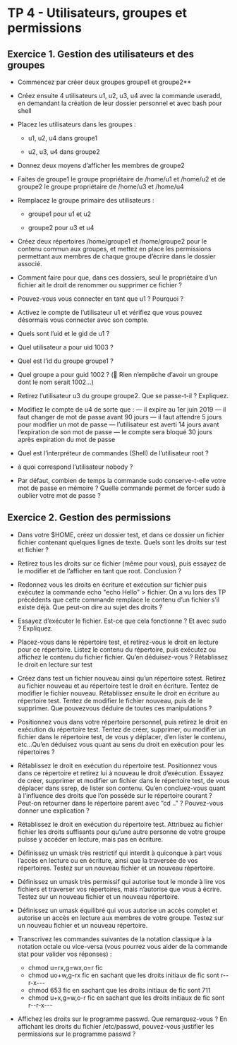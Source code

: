 # TP 4 - Utilisateurs, groupes et permissions

## Exercice 1. Gestion des utilisateurs et des groupes

* Commencez par créer deux groupes groupe1 et groupe2**

* Créez ensuite 4 utilisateurs u1, u2, u3, u4 avec la commande useradd, en demandant la création de
leur dossier personnel et avec bash pour shell

* Placez les utilisateurs dans les groupes :

  - u1, u2, u4 dans groupe1

  - u2, u3, u4 dans groupe2

* Donnez deux moyens d’afficher les membres de groupe2

* Faites de groupe1 le groupe propriétaire de /home/u1 et /home/u2 et de groupe2 le groupe propriétaire
de /home/u3 et /home/u4

* Remplacez le groupe primaire des utilisateurs :

  - groupe1 pour u1 et u2
  
  - groupe2 pour u3 et u4

* Créez deux répertoires /home/groupe1 et /home/groupe2 pour le contenu commun aux groupes, et
mettez en place les permissions permettant aux membres de chaque groupe d’écrire dans le dossier
associé.

* Comment faire pour que, dans ces dossiers, seul le propriétaire d’un fichier ait le droit de renommer
ou supprimer ce fichier ?

* Pouvez-vous vous connecter en tant que u1 ? Pourquoi ?

* Activez le compte de l’utilisateur u1 et vérifiez que vous pouvez désormais vous connecter avec son
compte.

* Quels sont l’uid et le gid de u1 ?

* Quel utilisateur a pour uid 1003 ?

* Quel est l’id du groupe groupe1 ?

* Quel groupe a pour guid 1002 ? ( Rien n’empêche d’avoir un groupe dont le nom serait 1002...)

* Retirez l’utilisateur u3 du groupe groupe2. Que se passe-t-il ? Expliquez.

* Modifiez le compte de u4 de sorte que :
  — il expire au 1er juin 2019
  — il faut changer de mot de passe avant 90 jours
  — il faut attendre 5 jours pour modifier un mot de passe
  — l’utilisateur est averti 14 jours avant l’expiration de son mot de passe
  — le compte sera bloqué 30 jours après expiration du mot de passe

* Quel est l’interpréteur de commandes (Shell) de l’utilisateur root ?

* à quoi correspond l’utilisateur nobody ?

* Par défaut, combien de temps la commande sudo conserve-t-elle votre mot de passe en mémoire ?
Quelle commande permet de forcer sudo à oublier votre mot de passe ?

## Exercice 2. Gestion des permissions

* Dans votre $HOME, créez un dossier test, et dans ce dossier un fichier fichier contenant quelques
lignes de texte. Quels sont les droits sur test et fichier ?

* Retirez tous les droits sur ce fichier (même pour vous), puis essayez de le modifier et de l’afficher en
tant que root. Conclusion ?

* Redonnez vous les droits en écriture et exécution sur fichier puis exécutez la commande echo "echo
Hello" > fichier. On a vu lors des TP précédents que cette commande remplace le contenu d’un
fichier s’il existe déjà. Que peut-on dire au sujet des droits ?

* Essayez d’exécuter le fichier. Est-ce que cela fonctionne ? Et avec sudo ? Expliquez.

* Placez-vous dans le répertoire test, et retirez-vous le droit en lecture pour ce répertoire. Listez le
contenu du répertoire, puis exécutez ou affichez le contenu du fichier fichier. Qu’en déduisez-vous ?
Rétablissez le droit en lecture sur test

* Créez dans test un fichier nouveau ainsi qu’un répertoire sstest. Retirez au fichier nouveau et au
répertoire test le droit en écriture. Tentez de modifier le fichier nouveau. Rétablissez ensuite le droit
en écriture au répertoire test. Tentez de modifier le fichier nouveau, puis de le supprimer. Que pouvezvous déduire de toutes ces manipulations ?

* Positionnez vous dans votre répertoire personnel, puis retirez le droit en exécution du répertoire test.
Tentez de créer, supprimer, ou modifier un fichier dans le répertoire test, de vous y déplacer, d’en
lister le contenu, etc…Qu’en déduisez vous quant au sens du droit en exécution pour les répertoires ?

* Rétablissez le droit en exécution du répertoire test. Positionnez vous dans ce répertoire et retirez lui
à nouveau le droit d’exécution. Essayez de créer, supprimer et modifier un fichier dans le répertoire
test, de vous déplacer dans ssrep, de lister son contenu. Qu’en concluez-vous quant à l’influence des
droits que l’on possède sur le répertoire courant ? Peut-on retourner dans le répertoire parent avec ”cd
..” ? Pouvez-vous donner une explication ?

* Rétablissez le droit en exécution du répertoire test. Attribuez au fichier fichier les droits suffisants
pour qu’une autre personne de votre groupe puisse y accéder en lecture, mais pas en écriture.

* Définissez un umask très restrictif qui interdit à quiconque à part vous l’accès en lecture ou en écriture,
ainsi que la traversée de vos répertoires. Testez sur un nouveau fichier et un nouveau répertoire.

* Définissez un umask très permissif qui autorise tout le monde à lire vos fichiers et traverser vos répertoires, mais n’autorise que vous à écrire. Testez sur un nouveau fichier et un nouveau répertoire.

* Définissez un umask équilibré qui vous autorise un accès complet et autorise un accès en lecture aux
membres de votre groupe. Testez sur un nouveau fichier et un nouveau répertoire.

* Transcrivez les commandes suivantes de la notation classique à la notation octale ou vice-versa (vous
pourrez vous aider de la commande stat pour valider vos réponses) :
  - chmod u=rx,g=wx,o=r fic
  - chmod uo+w,g-rx fic en sachant que les droits initiaux de fic sont r--r-x---
  - chmod 653 fic en sachant que les droits initiaux de fic sont 711
  - chmod u+x,g=w,o-r fic en sachant que les droits initiaux de fic sont r--r-x---

* Affichez les droits sur le programme passwd. Que remarquez-vous ? En affichant les droits du fichier
/etc/passwd, pouvez-vous justifier les permissions sur le programme passwd ?
